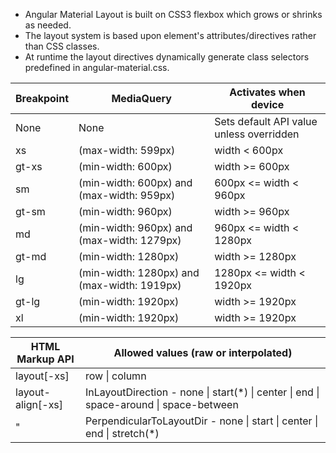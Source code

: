 - Angular Material Layout is built on CSS3 flexbox which grows or shrinks as needed.
- The layout system is based upon element's attributes/directives rather than CSS classes.
- At runtime the layout directives dynamically generate class selectors predefined in angular-material.css. 

Breakpoint | MediaQuery | Activates when device
--- | --- | ---
None | None	| Sets default API value unless overridden
xs | (max-width: 599px) | width < 600px
gt-xs | (min-width: 600px) | width >= 600px
sm | (min-width: 600px) and (max-width: 959px) | 600px <= width < 960px
gt-sm | (min-width: 960px) | width >= 960px
md | (min-width: 960px) and (max-width: 1279px) | 960px <= width < 1280px
gt-md | (min-width: 1280px) | width >= 1280px
lg | (min-width: 1280px) and (max-width: 1919px) | 1280px <= width < 1920px
gt-lg | (min-width: 1920px) | width >= 1920px
xl | (min-width: 1920px) | width >= 1920px

HTML Markup API | Allowed values (raw or interpolated)
--- | ---
layout[-xs] | row \| column
layout-align[-xs]	| InLayoutDirection - none \| start(\*) \| center \| end \| space-around \| space-between
" | PerpendicularToLayoutDir - none \| start \| center \| end \| stretch(\*)
                    
